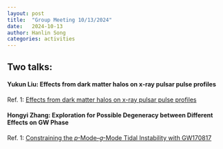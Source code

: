 ```yaml
---
layout: post
title:  "Group Meeting 10/13/2024"
date:   2024-10-13
author: Hanlin Song
categories: activities
---
```




## Two talks:

#### Yukun Liu: Effects from dark matter halos on x-ray pulsar pulse profiles
Ref. 1: [Effects from dark matter halos on x-ray pulsar pulse profiles](https://journals.aps.org/prd/abstract/10.1103/PhysRevD.110.083018)

#### Hongyi Zhang: Exploration for Possible Degeneracy between Different Effects on GW Phase
Ref. 1: [Constraining the 𝑝-Mode–𝑔-Mode Tidal Instability with GW170817]( https://journals.aps.org/prl/abstract/10.1103/PhysRevLett.122.061104)

